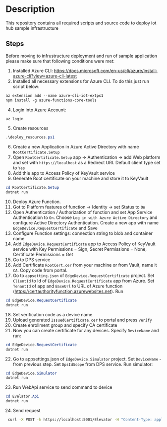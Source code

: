 # Description

This repository contains all required scripts and source code to deploy iot hub sample infrastructure

## Steps
Before moving to infrustructure deployment and run of sample application please make sure that following conditions were met:

1. Installed Azure CLI: https://docs.microsoft.com/en-us/cli/azure/install-azure-cli?view=azure-cli-latest
2. Installed all necessary extensions for Azure CLI. To do this just run script below:
```PowerShell
az extension add --name azure-cli-iot-extps1
npm install -g azure-functions-core-tools
```
4. Login into Azure Account:
```PowerShell
az login
```
5. Create resources
```PowerShell
.\deploy_resources.ps1
```
6. Create a new Application in Azure Active Directory with name `RootCertificate.Setup`
7. Open `RootCertificate.Setup` app -> Authentication -> add Web platform and set with `https://localhost` as a Redirect URI. Default client type set to `Yes`
8. Add thie app to Access Policy of KeyVault service
9. Generate Root certificate on your machine and store it to KeyVault
```PowerShell
cd RootCertificate.Setup
dotnet run
```
10. Deoloy Azure Function. 
11. Got to Platform features of function -> Identity -> set Status to `On`
12. Open Authentication / Authorization of function and set App Service Authentication to `On`. Choose `Log in with Azure Active Directory` and configure Active Directory Authentication. Create a new app with name `EdgeDevice.RequestCertificate` and Save
13. Configure Function settings: connection string to blob and container name
14. Add `EdgeDevice.RequestCertificate` app to Access Policy of KeyVault service with Key Permissions = Sign, Secret Permissions = None, Certificate Permissions = Get
15. Go to DPS service
16. Add Certificate `RootCert.cer` from your machine or from Vault, name it `CA`. Copy code from portal.
17. Go to `appsetting.json` of `EdgeDevice.RequestCertificate` project. Set `ClientId` to Id of `EdgeDevice.RequestCertificate` app from Azure. Set `TenantId` of app and `BaseUrl` to URL of Azure function (https://certauthorityfunction.azurewebsites.net). Run

```PowerShell
cd EdgeDevice.RequestCertificate
dotnet run
```
18. Set verification code as a device name.
19. Upload generated `IssuedCertificate.cer` to portal and press `Verify`
20. Create enrollment group and specify CA certificate
21. Now you can create certificate for any devices. Specify `DeviceName` and run:
```PowerShell
cd EdgeDevice.RequestCertificate
dotnet run
```
22. Go to appsettings.json of `EdgeDevice.Simulator` project. Set `DeviceName` - from previous step. Set `DpsIdScope` from DPS service. Run simulator:
```PowerShell
cd EdgeDevice.Simulator
dotnet run
```
23. Run WebApi service to send command to device
```PowerShell
cd Evelator.Api
dotnet run
```
24. Send request
```sh
 curl -X POST -k https://localhost:5001/Elevator -H "Content-Type: application/json" -d "{ \"deviceName\": \"elevator1\", \"floor\": 17 }"
```
